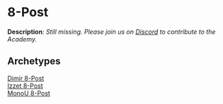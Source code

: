 <!-- This page is automatically generated by Myr: do not update it manually. -->
<!-- Changes directly applied here will be lost. -->
<!-- If you plan to update this page, please update the template at https://github.com/Pauperformance/pauperformance-bot -->
<!-- Templates can be found under pauperformance-bot/resources/templates/ -->
# 8-Post

**Description**: _Still missing. Please join us on [Discord](https://discord.gg/fYQbpjjkQ3) to contribute to the Academy._

## **Archetypes**

[Dimir 8-Post](../archetypes/Dimir%208-Post.html)  
[Izzet 8-Post](../archetypes/Izzet%208-Post.html)  
[MonoU 8-Post](../archetypes/MonoU%208-Post.html)  

